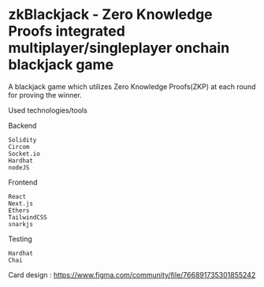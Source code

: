 # zkBlackjack - Zero Knowledge Proofs integrated multiplayer/singleplayer onchain blackjack game


A blackjack game which utilizes Zero Knowledge Proofs(ZKP) at each round for proving the winner.




Used technologies/tools

Backend

    Solidity
    Circom
    Socket.io
    Hardhat
    nodeJS

Frontend

    React
    Next.js
    Ethers
    TailwindCSS
    snarkjs

Testing

    Hardhat
    Chai
    



Card design : https://www.figma.com/community/file/766891735301855242
